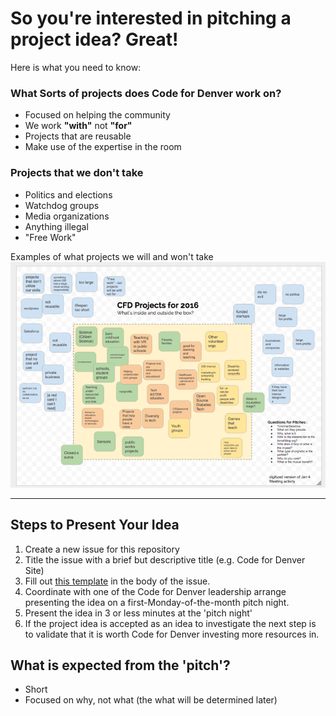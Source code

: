 # So you're interested in pitching a project idea? Great!

Here is what you need to know:


### What Sorts of projects does Code for Denver work on?
- Focused on helping the community
- We work **"with"** not **"for"**
- Projects that are reusable
- Make use of the expertise in the room

### Projects that we don't take
- Politics and elections
- Watchdog groups
- Media organizations
- Anything illegal
- "Free Work"

Examples of what projects we will and won't take
[
  ![Code for Denver Values Box](images/cfd-values-box.png)
](https://docs.google.com/drawings/d/1k5xG6qdqwC0XFu2U5T2DhJtyXk13lh1hdsiIMUFVNNg)

___
## Steps to Present Your Idea

1. Create a new issue for this repository
2. Title the issue with a brief but descriptive title (e.g. Code for Denver Site)
3. Fill out [this template](ISSUE_TEMPLATE.md) in the body of the issue.
4. Coordinate with one of the Code for Denver leadership arrange presenting the idea on a first-Monday-of-the-month pitch night.
5. Present the idea in 3 or less minutes at the 'pitch night'
6. If the project idea is accepted as an idea to investigate the next step is to validate that it is worth Code for Denver investing more resources in.

## What is expected from the 'pitch'?

- Short
- Focused on why, not what (the what will be determined later)
